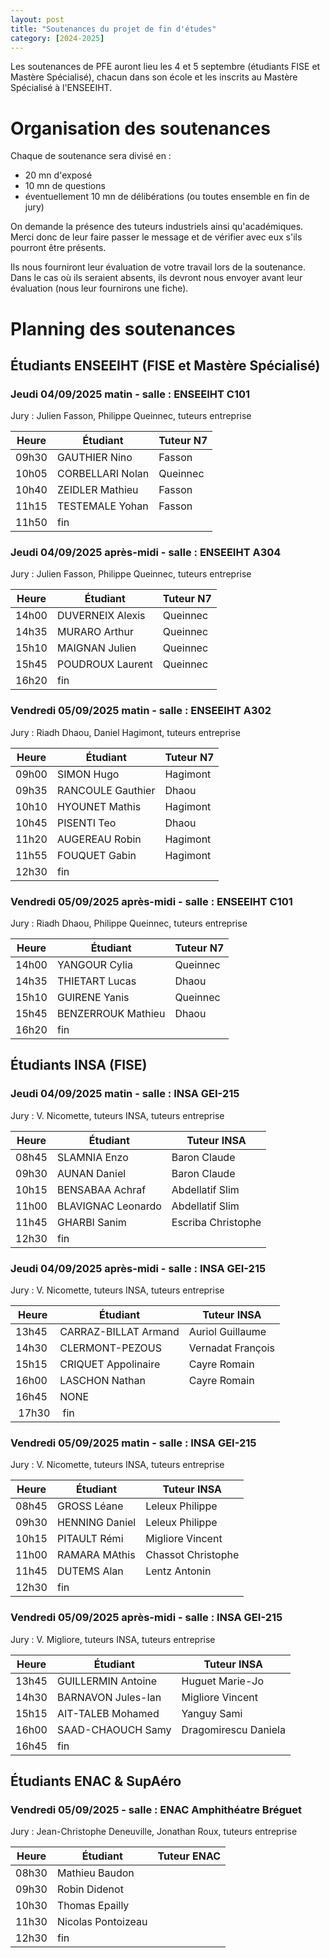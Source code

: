 ```yaml
---
layout: post
title: "Soutenances du projet de fin d'études"
category: [2024-2025]
---
```


Les soutenances de PFE auront lieu les 4 et 5 septembre (étudiants FISE et Mastère Spécialisé), chacun dans son école et les inscrits au Mastère Spécialisé à l'ENSEEIHT.

# Organisation des soutenances

Chaque de soutenance sera divisé en :

  * 20 mn d'exposé
  * 10 mn de questions
  * éventuellement 10 mn de délibérations (ou toutes ensemble  en fin de jury)

On demande la présence des tuteurs industriels ainsi qu'académiques.
Merci donc de leur faire passer le message et de vérifier avec eux
s'ils pourront être présents.

Ils nous fourniront leur évaluation de votre travail lors de la soutenance.
Dans le cas où ils seraient absents, ils devront nous envoyer avant leur
évaluation (nous leur fournirons une fiche).

# Planning des soutenances

## Étudiants ENSEEIHT (FISE et Mastère Spécialisé)

### Jeudi 04/09/2025 matin - salle : ENSEEIHT C101

Jury : Julien Fasson, Philippe Queinnec, tuteurs entreprise

| Heure | Étudiant         | Tuteur N7 |
|-------|------------------|-----------|
| 09h30 | GAUTHIER Nino    | Fasson    |
| 10h05 | CORBELLARI Nolan | Queinnec  |
| 10h40 | ZEIDLER Mathieu  | Fasson    |
| 11h15 | TESTEMALE Yohan  | Fasson    |
| 11h50 | fin              |           |

### Jeudi 04/09/2025 après-midi - salle : ENSEEIHT A304

Jury : Julien Fasson, Philippe Queinnec, tuteurs entreprise

| Heure | Étudiant         | Tuteur N7 |
|-------|------------------|-----------|
| 14h00 | DUVERNEIX Alexis | Queinnec  |
| 14h35 | MURARO Arthur    | Queinnec  |
| 15h10 | MAIGNAN Julien   | Queinnec  |
| 15h45 | POUDROUX Laurent | Queinnec  |
| 16h20 | fin              |           |

### Vendredi 05/09/2025 matin - salle : ENSEEIHT A302

Jury : Riadh Dhaou, Daniel Hagimont, tuteurs entreprise

| Heure | Étudiant          | Tuteur N7 |
|-------|-------------------|-----------|
| 09h00 | SIMON Hugo        | Hagimont  |
| 09h35 | RANCOULE Gauthier | Dhaou     |
| 10h10 | HYOUNET Mathis    | Hagimont  |
| 10h45 | PISENTI Teo       | Dhaou     |
| 11h20 | AUGEREAU Robin    | Hagimont  |
| 11h55 | FOUQUET Gabin     | Hagimont  |
| 12h30 | fin               |           |

### Vendredi 05/09/2025 après-midi - salle : ENSEEIHT C101

Jury : Riadh Dhaou, Philippe Queinnec, tuteurs entreprise

| Heure | Étudiant           | Tuteur N7 |
|-------|--------------------|-----------|
| 14h00 | YANGOUR Cylia      | Queinnec  |
| 14h35 | THIETART Lucas     | Dhaou     |
| 15h10 | GUIRENE Yanis      | Queinnec  |
| 15h45 | BENZERROUK Mathieu | Dhaou     |
| 16h20 | fin                |           |

## Étudiants INSA (FISE)

### Jeudi 04/09/2025 matin - salle : INSA GEI-215

Jury : V. Nicomette, tuteurs INSA, tuteurs entreprise

| Heure | Étudiant             | Tuteur INSA             |
|-------|----------------------|-------------------------|
| 08h45 | SLAMNIA Enzo         | Baron Claude            |
| 09h30 | AUNAN Daniel         | Baron Claude            |
| 10h15 | BENSABAA Achraf      | Abdellatif Slim         |
| 11h00 | BLAVIGNAC Leonardo   | Abdellatif Slim         |
| 11h45 | GHARBI Sanim         | Escriba Christophe      |
| 12h30 | fin                  |                         |

### Jeudi 04/09/2025 après-midi - salle : INSA GEI-215

Jury : V. Nicomette, tuteurs INSA, tuteurs entreprise

| Heure | Étudiant              | Tuteur INSA             |
|-------|-----------------------|-------------------------|
| 13h45 | CARRAZ-BILLAT Armand  | Auriol Guillaume        |
| 14h30 | CLERMONT-PEZOUS       | Vernadat François       |
| 15h15 | CRIQUET Appolinaire   | Cayre Romain            |
| 16h00 | LASCHON Nathan        | Cayre Romain            |
| 16h45 | NONE                  |                         |
| 17h30 | fin                   |                         |

### Vendredi 05/09/2025 matin - salle : INSA GEI-215

Jury : V. Nicomette, tuteurs INSA, tuteurs entreprise

| Heure | Étudiant           | Tuteur INSA                |
|-------|--------------------|----------------------------|
| 08h45 | GROSS Léane        | Leleux Philippe            |
| 09h30 | HENNING Daniel     | Leleux Philippe            |
| 10h15 | PITAULT Rémi       | Migliore Vincent           |
| 11h00 | RAMARA MAthis      | Chassot Christophe         |
| 11h45 | DUTEMS Alan        | Lentz Antonin              |
| 12h30 | fin                |                            |

### Vendredi 05/09/2025 après-midi - salle : INSA GEI-215

Jury : V. Migliore, tuteurs INSA, tuteurs entreprise

| Heure | Étudiant             | Tuteur INSA           |
|-------|----------------------|-----------------------|
| 13h45 | GUILLERMIN Antoine   | Huguet Marie-Jo       |
| 14h30 | BARNAVON Jules-Ian   | Migliore Vincent      |
| 15h15 | AIT-TALEB Mohamed    | Yanguy Sami           |
| 16h00 | SAAD-CHAOUCH Samy    | Dragomirescu Daniela  |
| 16h45 | fin                  |                       |

## Étudiants ENAC &amp; SupAéro

### Vendredi 05/09/2025 - salle : ENAC Amphithéatre Bréguet

Jury : Jean-Christophe Deneuville, Jonathan Roux, tuteurs entreprise

| Heure | Étudiant           | Tuteur ENAC |
|-------|--------------------|-------------|
| 08h30 | Mathieu Baudon     |             |
| 09h30 | Robin Didenot      |             |
| 10h30 | Thomas Epailly     |             |
| 11h30 | Nicolas Pontoizeau |             |
| 12h30 | fin                |             |
